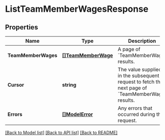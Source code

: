 # ListTeamMemberWagesResponse

## Properties
Name | Type | Description | Notes
------------ | ------------- | ------------- | -------------
**TeamMemberWages** | [**[]TeamMemberWage**](TeamMemberWage.md) | A page of &#x60;TeamMemberWage&#x60; results. | [optional] [default to null]
**Cursor** | **string** | The value supplied in the subsequent request to fetch the next page of &#x60;TeamMemberWage&#x60; results. | [optional] [default to null]
**Errors** | [**[]ModelError**](Error.md) | Any errors that occurred during the request. | [optional] [default to null]

[[Back to Model list]](../README.md#documentation-for-models) [[Back to API list]](../README.md#documentation-for-api-endpoints) [[Back to README]](../README.md)

